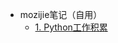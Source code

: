 <!-- 侧边栏 docs/_sidebar.md -->

- mozijie笔记（自用）
    - [1. Python工作积累](/mozijie_notebook/base/1.python工作积累.md)

